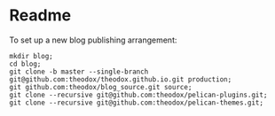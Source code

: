 Readme
=====

To set up a new blog publishing arrangement:

```
mkdir blog;
cd blog;
git clone -b master --single-branch git@github.com:theodox/theodox.github.io.git production;
git github.com:theodox/blog_source.git source;
git clone --recursive git@github.com:theodox/pelican-plugins.git;
git clone --recursive git@github.com:theodox/pelican-themes.git;
```